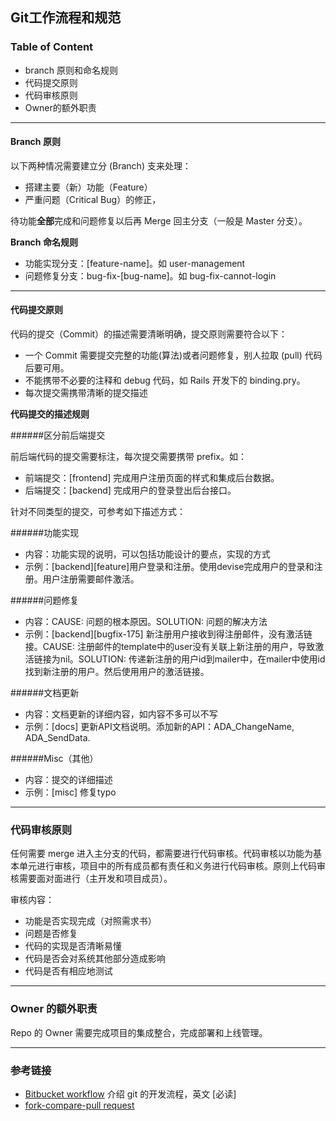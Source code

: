 ## Git工作流程和规范

### Table of Content

- branch 原则和命名规则
- 代码提交原则
- 代码审核原则
- Owner的额外职责

****

#### Branch 原则
以下两种情况需要建立分 (Branch) 支来处理：

- 搭建主要（新）功能（Feature）
- 严重问题（Critical Bug）的修正，

待功能**全部**完成和问题修复以后再 Merge 回主分支（一般是 Master 分支）。

**Branch 命名规则**

- 功能实现分支：[feature-name]。如 user-management
- 问题修复分支：bug-fix-[bug-name]。如 bug-fix-cannot-login

****

#### 代码提交原则
代码的提交（Commit）的描述需要清晰明确，提交原则需要符合以下：

- 一个 Commit 需要提交完整的功能(算法)或者问题修复，别人拉取 (pull) 代码后要可用。
- 不能携带不必要的注释和 debug 代码，如 Rails 开发下的 binding.pry。
- 每次提交需携带清晰的提交描述

**代码提交的描述规则**

######区分前后端提交

前后端代码的提交需要标注，每次提交需要携带 prefix。如：

- 前端提交：[frontend] 完成用户注册页面的样式和集成后台数据。
- 后端提交：[backend] 完成用户的登录登出后台接口。

针对不同类型的提交，可参考如下描述方式：

######功能实现

- 内容：功能实现的说明，可以包括功能设计的要点，实现的方式
- 示例：[backend][feature]用户登录和注册。使用devise完成用户的登录和注册。用户注册需要邮件激活。

######问题修复

- 内容：CAUSE: 问题的根本原因。SOLUTION: 问题的解决方法
- 示例：[backend][bugfix-175] 新注册用户接收到得注册邮件，没有激活链接。CAUSE: 注册邮件的template中的user没有关联上新注册的用户，导致激活链接为nil。SOLUTION: 传递新注册的用户id到mailer中，在mailer中使用id找到新注册的用户。然后使用用户的激活链接。

######文档更新

- 内容：文档更新的详细内容，如内容不多可以不写
- 示例：[docs] 更新API文档说明。添加新的API：ADA_ChangeName, ADA_SendData.


######Misc（其他）

- 内容：提交的详细描述
- 示例：[misc] 修复typo

****
### 代码审核原则

任何需要 merge 进入主分支的代码，都需要进行代码审核。代码审核以功能为基本单元进行审核，项目中的所有成员都有责任和义务进行代码审核。原则上代码审核需要面对面进行（主开发和项目成员）。

审核内容：

- 功能是否实现完成（对照需求书）
- 问题是否修复
- 代码的实现是否清晰易懂
- 代码是否会对系统其他部分造成影响
- 代码是否有相应地测试

****

### Owner 的额外职责

Repo 的 Owner 需要完成项目的集成整合，完成部署和上线管理。

****

### 参考链接

- [Bitbucket workflow](https://www.atlassian.com/git/workflows) 介绍 git 的开发流程，英文 [必读]
- [fork-compare-pull request](https://confluence.atlassian.com/display/BITBUCKET/Fork+a+Repo,+Compare+Code,+and+Create+a+Pull+Request) 
